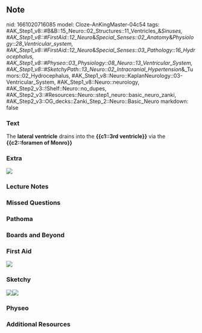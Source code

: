 ## Note
nid: 1661020716085
model: Cloze-AnKingMaster-04c54
tags: #AK_Step1_v8::#B&B::15_Neuro::02_Structures::11_Ventricles_&_Sinuses, #AK_Step1_v8::#FirstAid::12_Neuro_&_Special_Senses::02_Anatomy_&_Physiology::28_Ventricular_system, #AK_Step1_v8::#FirstAid::12_Neuro_&_Special_Senses::03_Pathology::16_Hydrocephalus, #AK_Step1_v8::#Physeo::03_Physiology::08_Neuro::13_Ventricular_System, #AK_Step1_v8::#SketchyPath::13_Neuro::02_Intracranial_Hypertension_&_Tumors::02_Hydrocephalus, #AK_Step1_v8::Neuro::KaplanNeurology::03-Ventricular_System, #AK_Step1_v8::Neuro::neurology, #AK_Step2_v3::!Shelf::Neuro::no_dupes, #AK_Step2_v3::#Resources::Neuro::step1_neuro::basic_neuro_zanki, #AK_Step2_v3::OG_decks::Zanki_Step_2::Neuro::Basic_Neuro
markdown: false

### Text
<div>
  The <b>lateral ventricle</b> drains into the <b>{{c1::3rd
  ventricle}}</b> via the <b>{{c2::foramen of Monro}}</b>
</div>

### Extra
<img src="paste-258149009326454.jpg">

### Lecture Notes


### Missed Questions


### Pathoma


### Boards and Beyond


### First Aid
<img src="tmpbBmtIo.png">

### Sketchy
<img src= 
"CSF%20Interventricular%20foramina,%203rd%20ventricle_1566160514431.jpg"><img src="Zoverall%20picture%20(92)_1566160514431.JPG">

### Physeo


### Additional Resources

